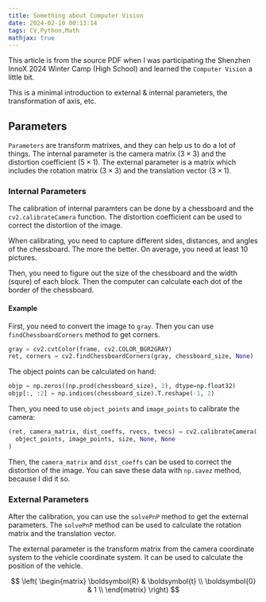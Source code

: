 ```yaml
---
title: Something about Computer Vision
date: 2024-02-10 00:13:14
tags: CV,Python,Math
mathjax: true
---
```

This article is from the source PDF when I was participating the Shenzhen InnoX 2024 Winter Camp (High School) and learned the `Computer Vision` a little bit.

This is a minimal introduction to external & internal parameters, the transformation of axis, etc.

## Parameters

`Parameters` are transform matrixes, and they can help us to do a lot of things. The internal parameter is the camera matrix ($3\times 3$) and the distortion coefficient ($5\times 1$). The external parameter is a matrix which includes the rotation matrix ($3\times 3$) and the translation vector ($3\times 1$).

### Internal Parameters

The calibration of internal paramters can be done by a chessboard and the `cv2.calibrateCamera` function. The distortion coefficient can be used to correct the distortion of the image.

When calibrating, you need to capture different sides, distances, and angles of the chessboard. The more the better. On average, you need at least 10 pictures.

Then, you need to figure out the size of the chessboard and the width (squre) of each block. Then the computer can calculate each dot of the border of the chessboard.

#### Example

First, you need to convert the image to `gray`. Then you can use `findChessboardCorners` method to get corners.

```python
gray = cv2.cvtColor(frame, cv2.COLOR_BGR2GRAY)
ret, corners = cv2.findChessboardCorners(gray, chessboard_size, None)
```

The object points can be calculated on hand:

```python
objp = np.zeros((np.prod(chessboard_size), 3), dtype=np.float32)
objp[:, :2] = np.indices(chessboard_size).T.reshape(-1, 2)
```

Then, you need to use `object_points` and `image_points` to calibrate the camera:

```python
(ret, camera_matrix, dist_coeffs, rvecs, tvecs) = cv2.calibrateCamera(
  object_points, image_points, size, None, None
)
```

Then, the `camera_matrix` and `dist_coeffs` can be used to correct the distortion of the image. You can save these data with `np.savez` method, because I did it so.

### External Parameters

After the calibration, you can use the `solvePnP` method to get the external parameters. The `solvePnP` method can be used to calculate the rotation matrix and the translation vector.

The external parameter is the transform matrix from the camera coordinate system to the vehicle coordinate system. It can be used to calculate the position of the vehicle.

$$
\left(
\begin{matrix}
  \boldsymbol{R} & \boldsymbol{t} \\
  \boldsymbol{0} & 1 \\
\end{matrix}
\right)
$$
